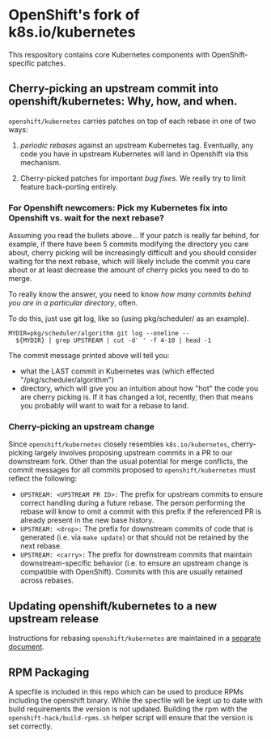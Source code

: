 # OpenShift's fork of k8s.io/kubernetes

This respository contains core Kubernetes components with OpenShift-specific patches.

## Cherry-picking an upstream commit into openshift/kubernetes: Why, how, and when.

`openshift/kubernetes` carries patches on top of each rebase in one of two ways:

1. *periodic rebases* against an upstream Kubernetes tag.  Eventually,
any code you have in upstream Kubernetes will land in Openshift via
this mechanism.

2. Cherry-picked patches for important *bug fixes*.  We really try to
limit feature back-porting entirely.

### For Openshift newcomers: Pick my Kubernetes fix into Openshift vs. wait for the next rebase?

Assuming you read the bullets above... If your patch is really far behind, for
example, if there have been 5 commits modifying the directory you care about,
cherry picking will be increasingly difficult and you should consider waiting
for the next rebase, which will likely include the commit you care about or at
least decrease the amount of cherry picks you need to do to merge.

To really know the answer, you need to know *how many commits behind you are in
a particular directory*, often.

To do this, just use git log, like so (using pkg/scheduler/ as an example).

```
MYDIR=pkg/scheduler/algorithm git log --oneline --
  ${MYDIR} | grep UPSTREAM | cut -d' ' -f 4-10 | head -1
```

The commit message printed above will tell you:

- what the LAST commit in Kubernetes was (which effected
"/pkg/scheduler/algorithm")
- directory, which will give you an intuition about how "hot" the code you are
cherry picking is.  If it has changed a lot, recently, then that means you
probably will want to wait for a rebase to land.

### Cherry-picking an upstream change

Since `openshift/kubernetes` closely resembles `k8s.io/kubernetes`,
cherry-picking largely involves proposing upstream commits in a PR to our
downstream fork. Other than the usual potential for merge conflicts, the
commit messages for all commits proposed to `openshift/kubernetes` must
reflect the following:

- `UPSTREAM: <UPSTREAM PR ID>:` The prefix for upstream commits to ensure
  correct handling during a future rebase. The person performing the rebase
  will know to omit a commit with this prefix if the referenced PR is already
  present in the new base history.
- `UPSTREAM: <drop>:` The prefix for downstream commits of code that is
  generated (i.e. via `make update`) or that should not be retained by the
  next rebase.
- `UPSTREAM: <carry>:` The prefix for downstream commits that maintain
  downstream-specific behavior (i.e. to ensure an upstream change is
  compatible with OpenShift). Commits with this are usually retained across
  rebases.

## Updating openshift/kubernetes to a new upstream release

Instructions for rebasing `openshift/kubernetes` are maintained in a [separate
document](REBASE.openshift.md).

## RPM Packaging

A specfile is included in this repo which can be used to produce RPMs
including the openshift binary. While the specfile will be kept up to
date with build requirements the version is not updated. Building the
rpm with the `openshift-hack/build-rpms.sh` helper script will ensure
that the version is set correctly.
